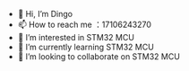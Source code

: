 - 👋 Hi, I’m Dingo
- 📫 How to reach me ：17106243270
- 👀 I’m interested in STM32 MCU
- 🌱 I’m currently learning STM32 MCU
- 💞️ I’m looking to collaborate on STM32 MCU


<!---
Dingo327/Dingo327 is a ✨ special ✨ repository because its `README.md` (this file) appears on your GitHub profile.
You can click the Preview link to take a look at your changes.
--->
